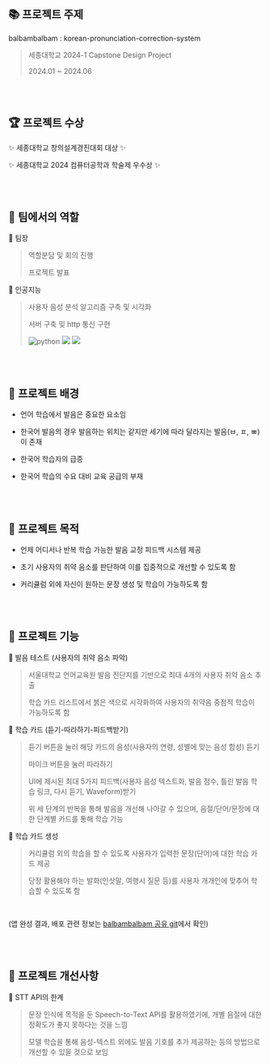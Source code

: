 ## :books: 프로젝트 주제
balbambalbam : korean-pronunciation-correction-system

> 세종대학교 2024-1 Capstone Design Project
> 
> 2024.01 ~ 2024.06

<br/><br/>

## 🏆 프로젝트 수상
✨ 세종대학교 창의설계경진대회 대상 ✨ 

✨ 세종대학교 2024 컴퓨터공학과 학술제 우수상 ✨ 

<br/><br/>

## :star2: 팀에서의 역할
📌 팀장
> 역할분담 및 회의 진행
>
> 프로젝트 발표

📌 인공지능
> 사용자 음성 분석 알고리즘 구축 및 시각화
>
> 서버 구축 및 http 통신 구현
> 
> ![python](https://img.shields.io/badge/Python-3776AB?style=for-the-badge&logo=python&logoColor=white) <img src="https://img.shields.io/badge/Flask-000000?style=for-the-badge&logo=Flask&logoColor=white">   <img src="https://img.shields.io/badge/linux-FCC624?style=for-the-badge&logo=linux&logoColor=black"> 



<br/><br/>

## :star2: 프로젝트 배경
- 언어 학습에서 발음은 중요한 요소임

- 한국어 발음의 경우 발음하는 위치는 같지만 세기에 따라 달라지는 발음(ㅂ, ㅍ, ㅃ)이 존재

- 한국어 학습자의 급증

- 한국어 학습의 수요 대비 교육 공급의 부재

   

<br/><br/>

## :star2: 프로젝트 목적

- 언제 어디서나 반복 학습 가능한 발음 교정 피드백 시스템 제공

- 초기 사용자의 취약 음소를 판단하여 이를 집중적으로 개선할 수 있도록 함

- 커리큘럼 외에 자신이 원하는 문장 생성 및 학습이 가능하도록 함
  

<br/><br/>

## :star2: 프로젝트 기능
📌 발음 테스트 (사용자의 취약 음소 파악)
> 서울대학교 언어교육원 발음 진단지를 기반으로 최대 4개의 사용자 취약 음소 추출
>
> 학습 카드 리스트에서 붉은 색으로 시각화하여 사용자의 취약음 중점적 학습이 가능하도록 함

📌 학습 카드 (듣기-따라하기-피드백받기)
> 듣기 버튼을 눌러 해당 카드의 음성(사용자의 연령, 성별에 맞는 음성 합성) 듣기
>
> 마이크 버튼을 눌러 따라하기
>
> UI에 제시된 최대 5가지 피드백(사용자 음성 텍스트화, 발음 점수, 틀린 발음 학습 링크, 다시 듣기, Waveform)받기
>
> 위 세 단계의 반복을 통해 발음을 개선해 나아갈 수 있으며, 음절/단어/문장에 대한 단계별 카드를 통해 학습 가능

📌 학습 카드 생성 
> 커리큘럼 외의 학습을 할 수 있도록 사용자가 입력한 문장(단어)에 대한 학습 카드 제공
>
> 당장 활용해야 하는 발화(인삿말, 여행시 질문 등)를 사용자 개개인에 맞추어 학습할 수 있도록 함

<br/>

(앱 완성 결과, 배포 관련 정보는 [balbambalbam 공유 git](https://github.com/Capstone-4Potato)에서 확인)

<br/><br/>

## :star2: 프로젝트 개선사항
📌 STT API의 한계
> 문장 인식에 목적을 둔 Speech-to-Text API를 활용하였기에, 개별 음절에 대한 정확도가 좋지 못하다는 것을 느낌
> 
> 모델 학습을 통해 음성-텍스트 외에도 발음 기호를 추가 제공하는 등의 방법으로 개선할 수 있을 것으로 보임
